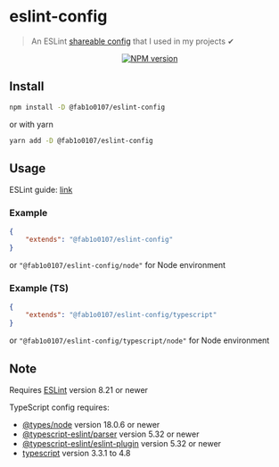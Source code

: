 # eslint-config
> An ESLint [shareable config](http://eslint.org/docs/developer-guide/shareable-configs.html) that I used in my projects ✔

<div align="center">
    <a href="https://www.npmjs.com/package/@fab1o0107/eslint-config"><img src="https://img.shields.io/npm/v/@fab1o0107/eslint-config?maxAge=3600" alt="NPM version" ><a/>
</div>

## Install

```bash
npm install -D @fab1o0107/eslint-config
```
or with yarn
```bash
yarn add -D @fab1o0107/eslint-config
```

## Usage

ESLint guide: [link](https://eslint.org/docs/user-guide/configuring#using-a-shareable-configuration-package)

### Example

```json
{
	"extends": "@fab1o0107/eslint-config"
}
```
or `"@fab1o0107/eslint-config/node"` for Node environment

### Example (TS)

```json
{
    "extends": "@fab1o0107/eslint-config/typescript"
}
```
or `"@fab1o0107/eslint-config/typescript/node"` for Node environment

## Note

Requires [ESLint](https://npmjs.com/package/eslint) version 8.21 or newer

TypeScript config requires:
- [@types/node](https://npmjs.com/package/@types/node) version 18.0.6 or newer
- [@typescript-eslint/parser](https://npmjs.com/package/@typescript-eslint/parser) version 5.32 or newer
- [@typescript-eslint/eslint-plugin](https://npmjs.com/package/@typescript-eslint/eslint-plugin) version 5.32 or newer
- [typescript](https://npmjs.com/package/typescript) version 3.3.1 to 4.8
